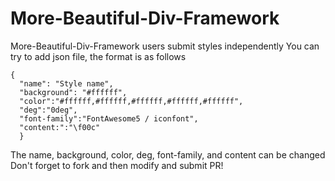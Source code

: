 # More-Beautiful-Div-Framework
More-Beautiful-Div-Framework users submit styles independently
You can try to add json file, the format is as follows
```
{
  "name": "Style name",
  "background": "#ffffff",
  "color":"#ffffff,#ffffff,#ffffff,#ffffff,#ffffff",
  "deg":"0deg",
  "font-family":"FontAwesome5 / iconfont",
  "content:":"\f00c"
  }
```

The name, background, color, deg, font-family, and content can be changed
Don't forget to fork and then modify and submit PR!
